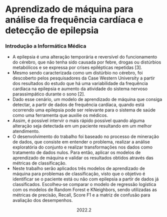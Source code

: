 # Aprendizado de máquina para análise da frequência cardíaca e detecção de epilepsia

### Introdução a Informática Médica

- A epilepsia é uma alteração temporária e reversível do funcionamento do cérebro, que não tenha sido causada por febre, drogas ou distúrbios metabólicos e se expressa por crises epilépticas repetidas [3]. 
- Mesmo sendo caracterizada como um distúrbio no cérebro, foi descoberto pelos pesquisadores da Case Western University a partir dos resultados do estudo que há uma variabilidade da frequência cardíaca na epilepsia e aumento da atividade do sistema nervoso parassimpático durante o sono [2]. 
- Dado esse cenário, um modelo de aprendizado de máquina que consiga detectar, a partir de dados de frequência cardíaca, 
quando está ocorrendo uma epilepsia  pode ser relevante para o sistema de saúde como uma ferramenta que auxilie os médicos. 
- Assim, é possível intervir o mais rápido possível quando alguma alteração seja detectada em um paciente resultando em um melhor atendimento. 
- O desenvolvimento do trabalho foi baseado no processo de mineração de dados, que consiste em entender o problema, realizar a análise exploratória do conjunto e realizar transformações nos dados como tratamento de dados nulos. 
Para então, aplicar os modelos de aprendizado de máquina e validar os resultados obtidos através das métricas de classificação.
- Neste trabalho serão aplicados três modelos de aprendizado de máquina para problemas de classificação, visto que o objetivo é identificar se o paciente está ou não com epilepsia a partir de dados já classificados. 
Escolheu-se comparar o modelo de regressão logística com os modelos de Random Forest e KNeighbors, sendo utilizadas as métricas de precisão, Recall, Score F1 e a matriz de confusão para avaliação dos desempenhos.

<div align="center">2022.2</div>
